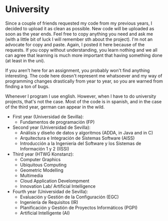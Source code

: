 # University

Since a couple of friends requested my code from my previous years, I decided to upload it as clean as possible. New code will be uploaded as soon as the year ends. Feel free to copy anything you need and ask me (with a little bit of luck I will remember sth about the project). I'm not an advocate for copy and paste. Again, I posted it here because of the requests. If you copy without understanding, you learn nothing and we all can agree that learning is much more important that having something done (at least in the uni).

If you aren't here for an assignment, you probably won't find anything interesting. The code here doesn't represent me whatsoever and my way of programming changes drastically from year to year, so you are warned from finding a ton of bugs.

Whenever I program I use english. However, when I have to do university projects, that's not the case. Most of the code is in spanish, and in the case of the third year, german can appear in the wild.

- First year (Universidad de Sevilla):
	+ Fundamentos de programación (FP)
- Second year (Universidad de Sevilla):
	+ Análisis y diseño de datos y algoritmos (ADDA, in Java and in C)
	+ Arquitectura e Integración de Sistemas Software (AISS)
	+ Introducción a la Ingeniería del Software y los Sistemas de Información 1 y 2 (IISSI)
- Third year (HTWG Konstanz):
	+ Computer Graphics
	+ Ubiquitous Computing
	+ Geometric Modelling
	+ Multimedia
	+ Cloud Application Develompment
	+ Innovation Lab/ Artificial Intelligence
- Fourth year (Universidad de Sevilla):
	+ Evaluación y Gestión de la Configuración (EGC) 
	+ Ingeniería de Requisitos (IR)
	+ Planificación y Gestión de Proyectos Informáticos (PGPI)
	+ Artificial Intelligente (AI)